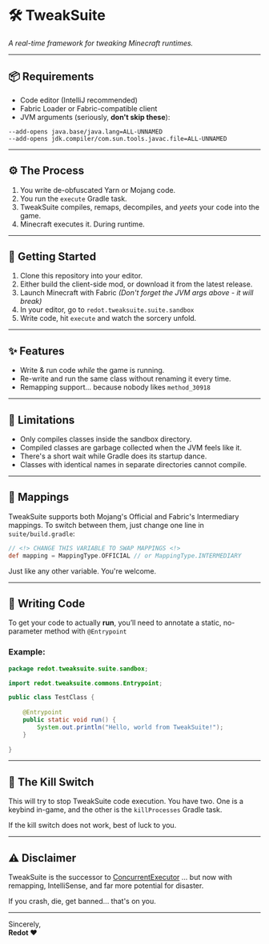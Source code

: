 🛠️ TweakSuite
=
_A real-time framework for tweaking Minecraft runtimes._

---

📦 Requirements
-
- Code editor (IntelliJ recommended)
- Fabric Loader or Fabric-compatible client
- JVM arguments (seriously, **don't skip these**):
```text
--add-opens java.base/java.lang=ALL-UNNAMED
--add-opens jdk.compiler/com.sun.tools.javac.file=ALL-UNNAMED
```

---

⚙️ The Process
-
1. You write de-obfuscated Yarn or Mojang code.
2. You run the `execute` Gradle task.
3. TweakSuite compiles, remaps, decompiles, and _yeets_ your code into the game.
4. Minecraft executes it. During runtime.

---

🚀 Getting Started
-
1. Clone this repository into your editor.
2. Either build the client-side mod, or download it from the latest release.
3. Launch Minecraft with Fabric _(Don't forget the JVM args above - it will break)_
4. In your editor, go to `redot.tweaksuite.suite.sandbox`
5. Write code, hit `execute` and watch the sorcery unfold.

---

✨ Features
-
- Write & run code _while_ the game is running.
- Re-write and run the same class without renaming it every time.
- Remapping support... because nobody likes `method_30918`

---

🧱 Limitations
-
- Only compiles classes inside the sandbox directory.
- Compiled classes are garbage collected when the JVM feels like it.
- There's a short wait while Gradle does its startup dance.
- Classes with identical names in separate directories cannot compile.

---

🔀 Mappings
-
TweakSuite supports both Mojang's Official and Fabric's Intermediary mappings.
To switch between them, just change one line in `suite/build.gradle`:
```groovy
// <!> CHANGE THIS VARIABLE TO SWAP MAPPINGS <!>
def mapping = MappingType.OFFICIAL // or MappingType.INTERMEDIARY
```
Just like any other variable. You're welcome.

---

🧪 Writing Code
-

To get your code to actually **run**, you’ll need to annotate 
a static, no-parameter method with `@Entrypoint`

### Example:
```java
package redot.tweaksuite.suite.sandbox;

import redot.tweaksuite.commons.Entrypoint;

public class TestClass {
    
    @Entrypoint
    public static void run() {
        System.out.println("Hello, world from TweakSuite!");
    }
    
}
```
---

🛑 The Kill Switch
-
This will try to stop TweakSuite code execution. 
You have two. One is a keybind in-game,
and the other is the `killProcesses` Gradle task.  

If the kill switch does not work, best of luck to you.

---

⚠️ Disclaimer
-
TweakSuite is the successor to [ConcurrentExecutor](https://github.com/Rehdot/ConcurrentExecutor)
... but now with remapping, IntelliSense, and far more potential for disaster.

If you crash, die, get banned... that's on you.

---
Sincerely,  
**Redot ❤️**